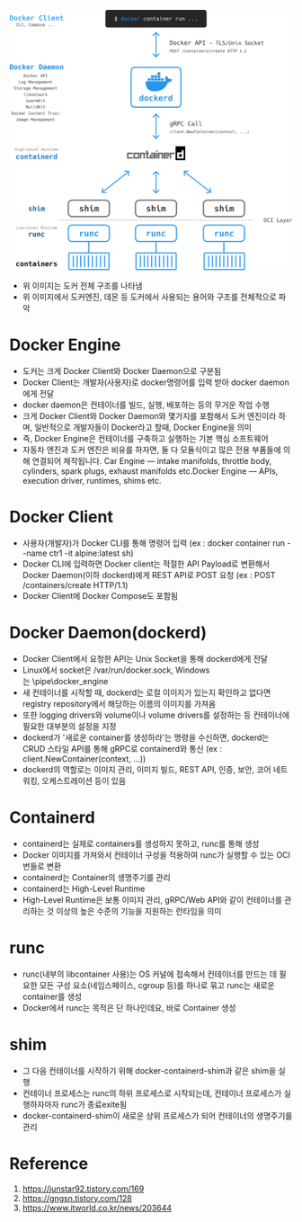 ![TIL_IMAGE](./image/Docker_구조_및_개념_0_dockerEngin.png)
* 위 이미지는 도커 전체 구조를 나타냄
* 위 이미지에서 도커엔진, 데몬 등 도커에서 사용되는 용어와 구조를 전체적으로 파악

# Docker Engine
* 도커는 크게 Docker Client와 Docker Daemon으로 구분됨
* Docker Client는 개발자(사용자)로 docker명령어를 입력 받아 docker daemon에게 전달
* docker daemon은 컨테이너를 빌드, 실행, 배포하는 등의 무거운 작업 수행
* 크게 Docker Client와 Docker Daemon와 몇가지를 포함해서 도커 엔진이라 하며, 일반적으로 개발자들이 Docker라고 할때, Docker Engine을 의미
* 즉, Docker Engine은 컨테이너를 구축하고 실행하는 기본 핵심 소프트웨어
* 자동차 엔진과 도커 엔진은 비유를 하자면, 둘 다 모듈식이고 많은 전용 부품들에 의해 연결되어 제작됩니다.
Car Engine — intake manifolds, throttle body, cylinders, spark plugs, exhaust manifolds etc.Docker Engine — APIs, execution driver, runtimes, shims etc.

# Docker Client
* 사용자(개발자)가 Docker CLI를 통해 명령어 입력
(ex : docker container run --name ctr1 -it alpine:latest sh)
* Docker CLI에 입력하면 Docker client는 적절한 API Payload로 변환해서
Docker Daemon(이하 dockerd)에게 REST API로 POST 요청
(ex :  POST /containers/create HTTP/1.1)
* Docker Client에 Docker Compose도 포함됨

# Docker Daemon(dockerd)
* Docker Client에서 요청한 API는 Unix Socket을 통해 dockerd에게 전달
* Linux에서 socket은 /var/run/docker.sock, Windows는 \pipe\docker_engine
* 새 컨테이너를 시작할 때, dockerd는 로컬 이미지가 있는지 확인하고
없다면 registry repository에서 해당하는 이름의 이미지를 가져옴
* 또한 logging drivers와 volume이나 volume drivers를 설정하는 등 컨테이너에 필요한 대부분의 설정을 지정
* dockerd가 '새로운 container를 생성하라'는 명령을 수신하면, dockerd는 CRUD 스타일 API를 통해 gRPC로 containerd와 통신 (ex : client.NewContainer(context, ...))
* dockerd의 역할로는 이미지 관리, 이미지 빌드, REST API, 인증, 보안, 코어 네트워킹, 오케스트레이션 등이 있음

# Containerd
* containerd는 실제로 containers를 생성하지 못하고, runc를 통해 생성
* Docker 이미지를 가져와서 컨테이너 구성을 적용하여 runc가 실행할 수 있는 OCI 번들로 변환
* containerd는 Container의 생명주기를 관리
* containerd는 High-Level Runtime
* High-Level Runtime은 보통 이미지 관리, gRPC/Web API와 같이 컨테이너를 관리하는 것 이상의 높은 수준의 기능을 지원하는 런타임을 의미

# runc
* runc(내부의 libcontainer 사용)는 OS 커널에 접속해서
컨테이너를 만드는 데 필요한 모든 구성 요소(네임스페이스, cgroup 등)를 하나로 묶고 runc는 새로운 container를 생성
* Docker에서 runc는 목적은 단 하나인데요, 바로 Container 생성

# shim
* 그 다음 컨테이너를 시작하기 위해 docker-containerd-shim과 같은 shim을 실행
* 컨테이너 프로세스는 runc의 하위 프로세스로 시작되는데, 컨테이너 프로세스가 실행하자마자 runc가 종료exite됨
* docker-containerd-shim이 새로운 상위 프로세스가 되어 컨테이너의 생명주기를 관리

# Reference
1. https://junstar92.tistory.com/169
1. https://gngsn.tistory.com/128
1. https://www.itworld.co.kr/news/203644

